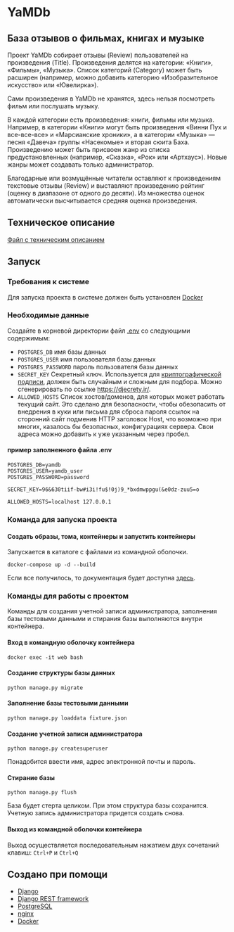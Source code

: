 # YaMDb

## База отзывов о фильмах, книгах и музыке

Проект YaMDb собирает отзывы (Review) пользователей на произведения (Title).
Произведения делятся на категории: «Книги», «Фильмы», «Музыка». Список
категорий (Category) может быть расширен (например, можно добавить категорию
«Изобразительное искусство» или «Ювелирка»).

Сами произведения в YaMDb не хранятся, здесь нельзя посмотреть фильм или
послушать музыку.

В каждой категории есть произведения: книги, фильмы или музыка. Например, в
категории «Книги» могут быть произведения «Винни Пух и все-все-все» и
«Марсианские хроники», а в категории «Музыка» — песня «Давеча» группы
«Насекомые» и вторая сюита Баха. Произведению может быть присвоен жанр из
списка предустановленных (например, «Сказка», «Рок» или «Артхаус»). Новые жанры
может создавать только администратор.

Благодарные или возмущённые читатели оставляют к произведениям текстовые
отзывы (Review) и выставляют произведению рейтинг (оценку в диапазоне от одного
до десяти). Из множества оценок автоматически высчитывается средняя оценка
произведения.

## Техническое описание

[Файл с техническим описанием](SPECS.md)

## Запуск

### Требования к системе

Для запуска проекта в системе должен быть
установлен [Docker](https://www.docker.com/)

### Необходимые данные

Создайте в корневой директории файл [.env](.env) со следующими содержимым:

* ```POSTGRES_DB``` имя базы данных
* ```POSTGRES_USER``` имя пользователя базы данных
* ```POSTGRES_PASSWORD``` пароль пользователя базы данных
* ```SECRET_KEY``` Секретный ключ. Используется для 
  [криптографической подписи](https://djbook.ru/rel3.0/topics/signing.html), 
  должен быть случайным и сложным для подбора. Можно сгенерировать по
  ссылке https://djecrety.ir/.
* ```ALLOWED_HOSTS``` Список хостов/доменов, для которых может работать текущий
  сайт. Это сделано для безопасности, чтобы обезопасить от внедрения в куки или
  письма для сброса пароля ссылок на сторонний сайт подменив HTTP заголовок
  Host, что возможно при многих, казалось бы безопасных, конфигурациях сервера.
  Свои адреса можно добавить к уже указанным через пробел.
  
#### пример заполненного файла .env
```
POSTGRES_DB=yamdb
POSTGRES_USER=yamdb_user
POSTGRES_PASSWORD=password

SECRET_KEY=96&630tiif-bw#i3i!fu$!0j)9_*bxdmwppgu(&e0dz-zuu5=o

ALLOWED_HOSTS=localhost 127.0.0.1
```

### Команда для запуска проекта

#### Создать образы, тома, контейнеры и запустить контейнеры

Запускается в каталоге с файлами из командной оболочки.

```shell
docker-compose up -d --build
```
Если все получилось, 
то документация будет доступна 
[здесь](http://localhost:8000/redoc).
### Команды для работы с проектом
Команды для создания учетной записи администратора, 
заполнения базы тестовыми данными 
и стирания базы выполняются внутри контейнера.
#### Вход в командную оболочку контейнера
```shell
docker exec -it web bash
```
#### Создание структуры базы данных
```shell
python manage.py migrate
```
#### Заполнение базы тестовыми данными
```shell
python manage.py loaddata fixture.json
```
#### Создание учетной записи администратора
```shell
python manage.py createsuperuser
```
Понадобится ввести имя, адрес электронной почты и пароль.
#### Стирание базы
```shell
python manage.py flush
```
База будет стерта целиком. При этом структура базы сохранится. <br>
Учетную запись администратора придется создать снова.
#### Выход из командной оболочки контейнера
Выход осуществляется последовательным нажатием двух сочетаний клавиш: 
```Ctrl+P``` и ```Ctrl+Q```



## Создано при помощи

* [Django](https://www.djangoproject.com/)
* [Django REST framework](https://www.django-rest-framework.org/)
* [PostgreSQL](https://www.postgresql.org/)
* [nginx](https://nginx.org/ru/)
* [Docker](https://www.docker.com/)

